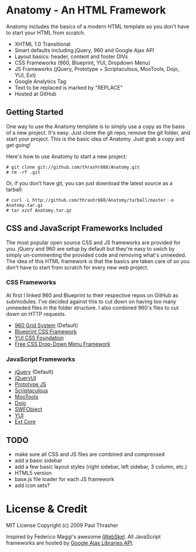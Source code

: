 # Anatomy - An HTML Framework

Anatomy includes the basics of a modern HTML template so you don't have to start your HTML from scratch.

  - XHTML 1.0 Transitional
  - Smart defaults including jQuery, 960 and Google Ajax API
  - Layout basics: header, content and footer DIVs
  - CSS Frameworks (960, Blueprint, YUI, Dropdown Menu)
  - JS Frameworks (jQuery, Prototype + Scriptaculous, MooTools, Dojo, YUI, Ext)
  - Google Analytics Tag
  - Text to be replaced is marked by "REPLACE"
  - Hosted at GitHub

## Getting Started

One way to use the Anatomy template is to simply use a copy as the basis of a new project. It's easy. Just clone the git repo, remove the git folder, and start your project. This is the basic idea of Anatomy. Just grab a copy and get going!

Here's how to use Anatomy to start a new project:

    # git clone git://github.com/thrashr888/Anatomy.git
    # rm -rf .git

Or, if you don’t have git, you can just download the latest source as a tarball:

    # curl -L http://github.com/thrashr888/Anatomy/tarball/master -o Anatomy.tar.gz
    # tar xzvf Anatomy.tar.gz

## CSS and JavaScript Frameworks Included

The most popular open source CSS and JS frameworks are provided for you. jQuery and 960 are setup by default but they're easy to swich by simply un-commenting the provided code and removing what's unneeded. The idea of this HTML framework is that the basics are taken care of so you don't have to start from scratch for every new web project.

### CSS Frameworks

At first I linked 960 and Blueprint to their respective repos on GitHub as submodules. I've decided against this to cut down on having too many unneeded files in the folder structure. I also combined 960's files to cut down on HTTP requests.

- [960 Grid System](http://960.gs) (Default)
- [Blueprint CSS Framework](http://blueprintcss.org)
- [YUI CSS Foundation](http://developer.yahoo.com/yui/base/)
- [Free CSS Drop-Down Menu Framework](http://www.lwis.net/free-css-drop-down-menu)

### JavaScript Frameworks

- [jQuery](http://jquery.com/) (Default)
- [jQueryUI](http://jqueryui.com/)
- [Prototype JS](http://prototypejs.org/)
- [Scriptaculous](http://script.aculo.us/)
- [MooTools](http://mootools.net/)
- [Dojo](http://www.dojotoolkit.org/)
- [SWFObject](http://code.google.com/p/swfobject/)
- [YUI](http://developer.yahoo.com/yui/)
- [Ext Core](http://www.extjs.com/products/extcore/)

## TODO

- make sure all CSS and JS files are combined and compressed
- add a basic sidebar
- add a few basic layout styles (right sidebar, left sidebar, 3 column, etc.)
- HTML5 version
- base.js file loader for each JS framework
- add icon sets?

# License & Credit

MIT License
Copyright (c) 2009 Paul Thrasher

Inspired by Federico Maggi's awesome [iWebSkel](http://iwebskel.com/). All JavaScript frameworks are hosted by [Google Ajax Libraries API](http://code.google.com/apis/ajaxlibs/).